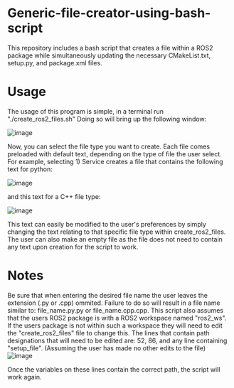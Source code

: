 # Generic-file-creator-using-bash-script
This repository includes a bash script that creates a file within a ROS2 package while simultaneously updating the necessary CMakeList.txt, setup.py, and package.xml files.

# Usage
The usage of this program is simple, in a terminal run "./create_ros2_files.sh"
Doing so will bring up the following window:


![image](https://github.com/user-attachments/assets/b2333f7b-22c2-4c12-8cb0-c92e2ae00052)


Now, you can select the file type you want to create. Each file comes preloaded with default text, depending on the type of file the user select. For example, selecting 1) Service creates a file that contains the following text for python:

![image](https://github.com/user-attachments/assets/b24540de-c114-43af-8237-d2d7ba82d910)

and this text for a C++ file type:

![image](https://github.com/user-attachments/assets/aaff6fa6-a18a-468a-a4b7-34bc04ff47d8)

This text can easily be modified to the user's preferences by simply changing the text relating to that specific file type within create_ros2_files. The user can also make an empty file as the file does not need to contain any text upon creation for the script to work.

# Notes
Be sure that when entering the desired file name the user leaves the extension (.py or .cpp) ommited. Failure to do so will result in a file name similar to: file_name.py.py or file_name.cpp.cpp.
This script also assumes that the users ROS2 package is with a ROS2 workspace named "ros2_ws". If the users package is not within such a workspace they will need to edit the "create_ros2_files" file to change this. The lines that contain path designations that will need to be edited are: 52, 86, and any line containing "setup_file". (Assuming the user has made no other edits to the file) 
![image](https://github.com/user-attachments/assets/05572187-30b0-4b1d-82d6-a744b7b3ed00)

Once the variables on these lines contain the correct path, the script will work again. 
